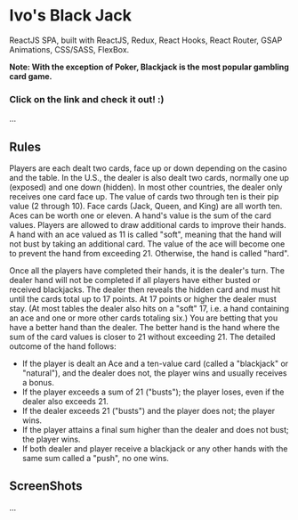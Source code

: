 # Ivo's Black Jack

ReactJS SPA, built with ReactJS, Redux, React Hooks, React Router, GSAP Animations, CSS/SASS, FlexBox.

**Note: With the exception of Poker, Blackjack is the most popular gambling card game.**

### Click on the link and check it out! :)

...

## Rules

Players are each dealt two cards, face up or down depending on the casino and the table. In the U.S., the dealer is also dealt two cards, normally one up (exposed) and one down (hidden). In most other countries, the dealer only receives one card face up. The value of cards two through ten is their pip value (2 through 10). Face cards (Jack, Queen, and King) are all worth ten. Aces can be worth one or eleven. A hand's value is the sum of the card values. Players are allowed to draw additional cards to improve their hands. A hand with an ace valued as 11 is called "soft", meaning that the hand will not bust by taking an additional card. The value of the ace will become one to prevent the hand from exceeding 21. Otherwise, the hand is called "hard".

Once all the players have completed their hands, it is the dealer's turn. The dealer hand will not be completed if all players have either busted or received blackjacks. The dealer then reveals the hidden card and must hit until the cards total up to 17 points. At 17 points or higher the dealer must stay. (At most tables the dealer also hits on a "soft" 17, i.e. a hand containing an ace and one or more other cards totaling six.) You are betting that you have a better hand than the dealer. The better hand is the hand where the sum of the card values is closer to 21 without exceeding 21. The detailed outcome of the hand follows:

- If the player is dealt an Ace and a ten-value card (called a "blackjack" or "natural"), and the dealer does not, the player wins and usually receives a bonus.
- If the player exceeds a sum of 21 ("busts"); the player loses, even if the dealer also exceeds 21.
- If the dealer exceeds 21 ("busts") and the player does not; the player wins.
- If the player attains a final sum higher than the dealer and does not bust; the player wins.
- If both dealer and player receive a blackjack or any other hands with the same sum called a "push", no one wins.

## ScreenShots

...
